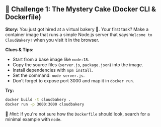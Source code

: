 ## 🧩 **Challenge 1: The Mystery Cake (Docker CLI & Dockerfile)**

**Story:**
You just got hired at a virtual bakery 🍰. Your first task? Make a container image that runs a simple Node.js server that says `Welcome to CloudBakery!` when you visit it in the browser.

**Clues & Tips:**

* Start from a base image like `node:18`.
* Copy the source files (`server.js`, `package.json`) into the image.
* Install dependencies with `npm install`.
* Set the command: `node server.js`.
* Don’t forget to expose port 3000 and map it in `docker run`.

**Try:**

```bash
docker build -t cloudbakery .
docker run -p 3000:3000 cloudbakery
```

🧠 *Hint:* If you're not sure how the `Dockerfile` should look, search for a minimal example with `node`.